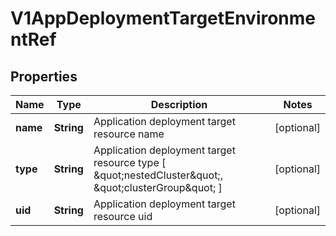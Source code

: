 # V1AppDeploymentTargetEnvironmentRef

## Properties
Name | Type | Description | Notes
------------ | ------------- | ------------- | -------------
**name** | **String** | Application deployment target resource name |  [optional]
**type** | **String** | Application deployment target resource type [ \&quot;nestedCluster\&quot;, \&quot;clusterGroup\&quot; ] |  [optional]
**uid** | **String** | Application deployment target resource uid |  [optional]
